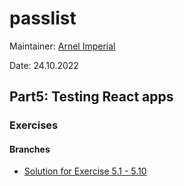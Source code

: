 # passlist

Maintainer: [Arnel Imperial](https://github.com/aiotrope/)

Date: 24.10.2022

## Part5: Testing React apps

### Exercises

#### Branches

- [Solution for Exercise 5.1 - 5.10](https://github.com/aiotrope/passlist/tree/5.5)
